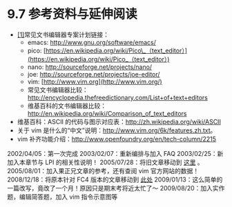 # 9.7 参考资料与延伸阅读

-   [\[1\]](#85.html#ac1)常见文书编辑器专案计划链接：
    -   emacs: <http://www.gnu.org/software/emacs/>
    -   pico: [https://en.wikipedia.org/wiki/Pico\_（text_editor）](https://en.wikipedia.org/wiki/Pico_（text_editor）)
    -   nano: <http://sourceforge.net/projects/nano/>
    -   joe: <http://sourceforge.net/projects/joe-editor/>
    -   vim: [http://www.vim.org](http://www.vim.org/)
    -   常见文书编辑器比较：<http://encyclopedia.thefreedictionary.com/List+of+text+editors>
    -   维基百科的文书编辑器比较：<http://en.wikipedia.org/wiki/Comparison_of_text_editors>
-   维基百科：ASCII 的代码与图示对应表：<http://zh.wikipedia.org/wiki/ASCII>
-   关于 vim 是什么的“中文”说明：<http://www.vim.org/6k/features.zh.txt>。
-   vim 补齐功能介绍：<http://www.openfoundry.org/en/tech-column/2215>

2002/04/05：第一次完成 2003/02/07：重新编排与加入 FAQ 2003/02/25：新加入本章节与 LPI 的相关性说明！ 2005/07/28：将旧文章移动到 [这里](http://linux.vbird.org/linux_basic/0310vi/0310vi.php) 。 2005/08/01：加入果正兄文章的参考，还有查阅 vim 官方网站的数据！ 2008/12/18：将原本针对 FC4 版本的文章移动到 [此处](http://linux.vbird.org/linux_basic/0310vi/0310vi-fc4.php) 2009/01/13：这么简单的一篇改写，竟改了一个月！原因只是期末考将近太忙了～ 2009/08/20：加入实作题，编辑简答题，加入 vim 指令示意图等